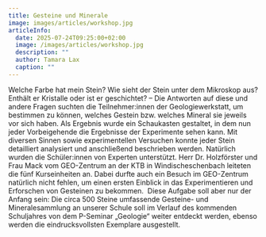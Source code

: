 ```yaml
---
title: Gesteine und Minerale
image: images/articles/workshop.jpg
articleInfo:
  date: 2025-07-24T09:25:00+02:00
  image: /images/articles/workshop.jpg
  description: ""
  author: Tamara Lax
  caption: ""
---
```

Welche Farbe hat mein Stein? Wie sieht der Stein unter dem Mikroskop aus?
Enthält er Kristalle oder ist er geschichtet? – Die Antworten auf diese und
andere Fragen suchten die Teilnehmer:innen der Geologiewerkstatt, um
bestimmen zu können, welches Gestein bzw. welches Mineral sie jeweils vor
sich haben. Als Ergebnis wurde ein Schaukasten gestaltet, in dem nun jeder
Vorbeigehende die Ergebnisse der Experimente sehen kann. Mit diversen Sinnen
sowie experimentellen Versuchen konnte jeder Stein detailliert analysiert
und anschließend beschrieben werden. Natürlich wurden die Schüler:innen von
Experten unterstützt. Herr Dr. Holzförster und Frau Mack vom GEO-Zentrum an
der KTB in Windischeschenbach leiteten die fünf Kurseinheiten an. Dabei
durfte auch ein Besuch im GEO-Zentrum natürlich nicht fehlen, um einen
ersten Einblick in das Experimentieren und Erforschen von Gesteinen zu
bekommen.  Diese Aufgabe soll aber nur der Anfang sein: Die circa 500 Steine
umfassende Gesteine- und Mineralesammlung an unserer Schule soll im Verlauf
des kommenden Schuljahres von dem P-Seminar „Geologie“ weiter entdeckt
werden, ebenso werden die eindrucksvollsten Exemplare ausgestellt.[](helloworld.com)
